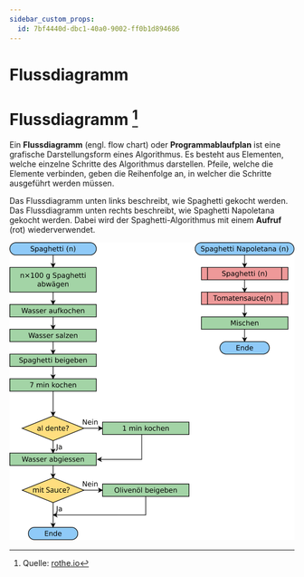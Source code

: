 ```yaml
---
sidebar_custom_props:
  id: 7bf4440d-dbc1-40a0-9002-ff0b1d894686
---
```


# Flussdiagramm

# Flussdiagramm [^1]

Ein **Flussdiagramm** (engl. flow chart) oder **Programmablaufplan** ist eine grafische Darstellungsform eines Algorithmus. Es besteht aus Elementen, welche einzelne Schritte des Algorithmus darstellen. Pfeile, welche die Elemente verbinden, geben die Reihenfolge an, in welcher die Schritte ausgeführt werden müssen.

Das Flussdiagramm unten links beschreibt, wie Spaghetti gekocht werden. Das Flussdiagramm unten rechts beschreibt, wie Spaghetti Napoletana gekocht werden. Dabei wird der Spaghetti-Algorithmus mit einem **Aufruf** (rot) wiederverwendet.

![Flussdiagramm](images/flowchart-spaghetti.svg)


[^1]: Quelle: [rothe.io](https://rothe.io/?page=prog1/1-algo/4-recipe/)
